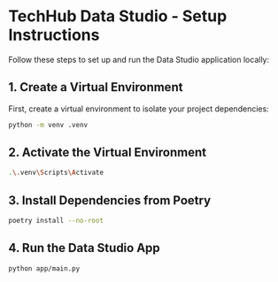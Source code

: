 # TechHub Data Studio - Setup Instructions

Follow these steps to set up and run the Data Studio application locally:

## 1. Create a Virtual Environment
First, create a virtual environment to isolate your project dependencies:

```bash
python -m venv .venv
```

## 2. Activate the Virtual Environment

```bash
.\.venv\Scripts\Activate
```

## 3. Install Dependencies from Poetry
```bash
poetry install --no-root
```

## 4. Run the Data Studio App
```bash
python app/main.py
```